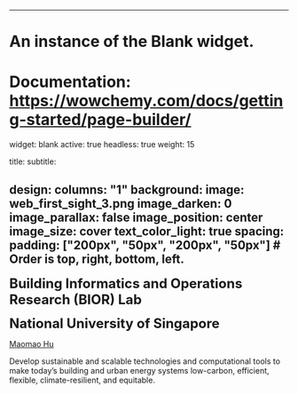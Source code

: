 
---
# An instance of the Blank widget.
# Documentation: https://wowchemy.com/docs/getting-started/page-builder/
widget: blank
active: true
headless: true
weight: 15

title: 
subtitle:

design:
  columns: "1"
  background:
    image: web_first_sight_3.png
    image_darken: 0
    image_parallax: false
    image_position: center
    image_size: cover
    text_color_light: true
  spacing:
    padding: ["200px", "50px", "200px", "50px"]   # Order is top, right, bottom, left.
---

**<font size="5">Building Informatics and Operations Research (BIOR) Lab</font>**

**<font size="5">National University of Singapore</font>**

[Maomao Hu](https://maomaohu.net/author/maomao-hu/)

Develop sustainable and scalable technologies and computational tools to make today’s building and urban energy systems low-carbon, efficient, flexible, climate-resilient, and equitable. 
